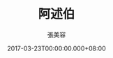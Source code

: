 ---
issue: 216
title: 阿述伯
author: 張美容
language: 海陸
date: 2017-03-23T00:00:00.000+08:00
topic: 人物
difficulty: 2
wikidata: Q98096078
wikidata_link: https://www.wikidata.org/wiki/Q98096078
author_wikidata_link: https://www.wikidata.org/wiki/Q98096319
author_wikidata: Q98096319
---